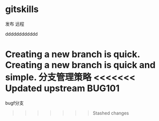 ﻿# gitskills
发布 远程

dddddddddddd

Creating a new branch is quick.
Creating a new branch is quick and simple.
分支管理策略
<<<<<<< Updated upstream
BUG101
=======
bugf分支
>>>>>>> Stashed changes
